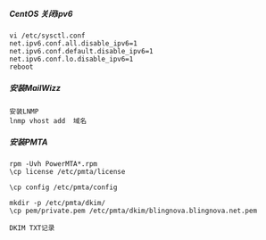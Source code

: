 

##### CentOS 关闭ipv6
```
vi /etc/sysctl.conf
net.ipv6.conf.all.disable_ipv6=1
net.ipv6.conf.default.disable_ipv6=1
net.ipv6.conf.lo.disable_ipv6=1
reboot
```

##### 安装MailWizz
```
安装LNMP 
lnmp vhost add  域名
```
##### 安装PMTA
```
rpm -Uvh PowerMTA*.rpm
\cp license /etc/pmta/license

\cp config /etc/pmta/config

mkdir -p /etc/pmta/dkim/
\cp pem/private.pem /etc/pmta/dkim/blingnova.blingnova.net.pem

```

```
DKIM TXT记录

```
